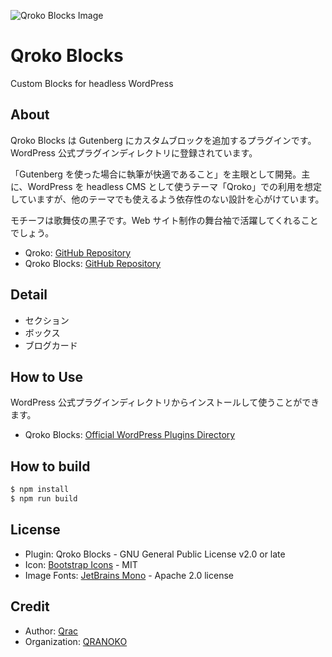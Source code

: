 ![Qroko Blocks Image](https://i.gyazo.com/916d5c412df54cd0a111e5396ff00174.png)

# Qroko Blocks

Custom Blocks for headless WordPress

## About

Qroko Blocks は Gutenberg にカスタムブロックを追加するプラグインです。WordPress 公式プラグインディレクトリに登録されています。

「Gutenberg を使った場合に執筆が快適であること」を主眼として開発。主に、WordPress を headless CMS として使うテーマ「Qroko」での利用を想定していますが、他のテーマでも使えるよう依存性のない設計を心がけています。

モチーフは歌舞伎の黒子です。Web サイト制作の舞台袖で活躍してくれることでしょう。

- Qroko: [GitHub Repository](https://github.com/qrac/qroko)
- Qroko Blocks: [GitHub Repository](https://github.com/qrac/qroko-blocks)

## Detail

- セクション
- ボックス
- ブログカード

## How to Use

WordPress 公式プラグインディレクトリからインストールして使うことができます。

- Qroko Blocks: [Official WordPress Plugins Directory](https://wordpress.org/plugins/qroko-blocks/)

## How to build

```bash
$ npm install
$ npm run build
```

## License

- Plugin: Qroko Blocks - GNU General Public License v2.0 or late
- Icon: [Bootstrap Icons](https://icons.getbootstrap.com/) - MIT
- Image Fonts: [JetBrains Mono](https://www.jetbrains.com/lp/mono/) - Apache 2.0 license

## Credit

- Author: [Qrac](https://qrac.jp)
- Organization: [QRANOKO](https://qranoko.jp)
